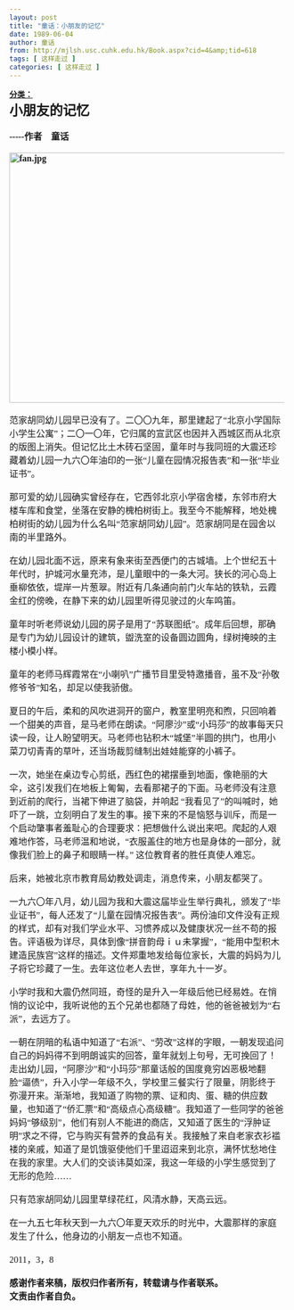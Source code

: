 ```yaml
---
layout: post
title: "童话：小朋友的记忆"
date: 1989-06-04
author: 童话
from: http://mjlsh.usc.cuhk.edu.hk/Book.aspx?cid=4&amp;tid=618
tags: [ 这样走过 ]
categories: [ 这样走过 ]
---
```


<div style="margin: 15px 10px 10px 0px;">
<div>
<span id="ctl00_ContentPlaceHolder1_chapter1_SubjectLabel" style="font-weight:bold;text-decoration:underline;">
   分类：
  </span>
</div>
<!--[if !mso]>
<style>
v\:* {behavior:url(#default#VML);}
o\:* {behavior:url(#default#VML);}
w\:* {behavior:url(#default#VML);}
.shape {behavior:url(#default#VML);}
</style>
<![endif]-->
<!--[if gte mso 9]><xml>
 <w:WordDocument>
  <w:View>Normal</w:View>
  <w:Zoom>0</w:Zoom>
  <w:PunctuationKerning/>
  <w:ValidateAgainstSchemas/>
  <w:SaveIfXMLInvalid>false</w:SaveIfXMLInvalid>
  <w:IgnoreMixedContent>false</w:IgnoreMixedContent>
  <w:AlwaysShowPlaceholderText>false</w:AlwaysShowPlaceholderText>
  <w:Compatibility>
   <w:BreakWrappedTables/>
   <w:SnapToGridInCell/>
   <w:WrapTextWithPunct/>
   <w:UseAsianBreakRules/>
   <w:DontGrowAutofit/>
   <w:UseFELayout/>
  </w:Compatibility>
  <w:BrowserLevel>MicrosoftInternetExplorer4</w:BrowserLevel>
 </w:WordDocument>
</xml><![endif]-->
<!--[if gte mso 9]><xml>
 <w:LatentStyles DefLockedState="false" LatentStyleCount="156">
 </w:LatentStyles>
</xml><![endif]-->
<!--[if !mso]><object
 classid="clsid:38481807-CA0E-42D2-BF39-B33AF135CC4D" id=ieooui></object>
<style>
st1\:*{behavior:url(#ieooui) }
</style>
<![endif]-->
<!--[if gte mso 10]>
<style>
 /* Style Definitions */
 table.MsoNormalTable
	{mso-style-name:"Table Normal";
	mso-tstyle-rowband-size:0;
	mso-tstyle-colband-size:0;
	mso-style-noshow:yes;
	mso-style-parent:"";
	mso-padding-alt:0in 5.4pt 0in 5.4pt;
	mso-para-margin:0in;
	mso-para-margin-bottom:.0001pt;
	mso-pagination:widow-orphan;
	font-size:10.0pt;
	font-family:"Times New Roman";
	mso-fareast-font-family:"Times New Roman";
	mso-ansi-language:#0400;
	mso-fareast-language:#0400;
	mso-bidi-language:#0400;}
</style>
<![endif]-->
<span lang="ZH-CN" style="font-size: 12pt; font-family: 宋体;">
</span>
<span style="font-size: 12pt;">
</span>
<!--[if !mso]>
<style>
v\:* {behavior:url(#default#VML);}
o\:* {behavior:url(#default#VML);}
w\:* {behavior:url(#default#VML);}
.shape {behavior:url(#default#VML);}
</style>
<![endif]-->
<!--[if gte mso 9]><xml>
 <w:WordDocument>
  <w:View>Normal</w:View>
  <w:Zoom>0</w:Zoom>
  <w:PunctuationKerning/>
  <w:ValidateAgainstSchemas/>
  <w:SaveIfXMLInvalid>false</w:SaveIfXMLInvalid>
  <w:IgnoreMixedContent>false</w:IgnoreMixedContent>
  <w:AlwaysShowPlaceholderText>false</w:AlwaysShowPlaceholderText>
  <w:Compatibility>
   <w:BreakWrappedTables/>
   <w:SnapToGridInCell/>
   <w:WrapTextWithPunct/>
   <w:UseAsianBreakRules/>
   <w:DontGrowAutofit/>
   <w:UseFELayout/>
  </w:Compatibility>
  <w:BrowserLevel>MicrosoftInternetExplorer4</w:BrowserLevel>
 </w:WordDocument>
</xml><![endif]-->
<span style='font-size: 12pt; font-family: "Times New Roman";'>
<font size="5">
<b>
    小朋友的记忆
   </b>
</font>
<br/>
<b>
<br/>
   -----作者　童话
   <br/>
<br/>
<img alt="fan.jpg" border="0" height="449" src="https://i.imgur.com/lUmNtBk.jpg" width="620"/>
<br/>
</b>
<br/>
  范家胡同幼儿园早已没有了。二〇〇九年，那里建起了“北京小学国际小学生公寓”；二〇一〇年，它归属的宣武区也因并入西城区而从北京的版图上消失。但记忆比土木砖石坚固，童年时与我同班的大震还珍藏着幼儿园一九六〇年油印的一张“儿童在园情况报告表”和一张“毕业证书”。
  <br/>
<br/>
  那可爱的幼儿园确实曾经存在，它西邻北京小学宿舍楼，东邻市府大楼车库和食堂，坐落在安静的槐柏树街上。我至今不能解释，地处槐柏树街的幼儿园为什么名叫“范家胡同幼儿园”。范家胡同是在园舍以南的半里路外。
  <br/>
<br/>
  在幼儿园北面不远，原来有象来街至西便门的古城墙。上个世纪五十年代时，护城河水量充沛，是儿童眼中的一条大河。狭长的河心岛上垂柳依依，堤岸一片葱翠。附近有几条通向前门火车站的铁轨，云霞金红的傍晚，在静下来的幼儿园里听得见驶过的火车鸣笛。
  <br/>
<br/>
  童年时听老师说幼儿园的房子是用了“苏联图纸”。成年后回想，那确是专门为幼儿园设计的建筑，盥洗室的设备圆边圆角，绿树掩映的主楼小模小样。
  <br/>
<br/>
  童年的老师马辉霞常在“小喇叭”广播节目里受特邀播音，虽不及“孙敬修爷爷”知名，却足以使我骄傲。
  <br/>
<br/>
  夏日的午后，柔和的风吹进洞开的窗户，教室里明亮和煦，只回响着一个甜美的声音，是马老师在朗读。“阿廖沙”或“小玛莎”的故事每天只读一段，让人盼望明天。马老师也钻积木“城堡”半圆的拱门，也用小菜刀切青青的草叶，还当场裁剪缝制出娃娃能穿的小裤子。
  <br/>
<br/>
  一次，她坐在桌边专心剪纸，西红色的裙摆垂到地面，像艳丽的大伞，这引发我们在地板上匍匐，去看那裙子的下面。马老师没有注意到近前的爬行，当裙下伸进了脑袋，并响起 “我看见了”的叫喊时，她吓了一跳，立刻明白了发生的事。接下来的不是恼怒与训斥，而是一个启动肇事者羞耻心的合理要求：把想做什么说出来吧。爬起的人艰难地作答，马老师温和地说，“衣服盖住的地方也是身体的一部分，就像我们脸上的鼻子和眼睛一样。” 这位教育者的胜任真使人难忘。
  <br/>
<br/>
  后来，她被北京市教育局幼教处调走，消息传来，小朋友都哭了。
  <br/>
<br/>
  一九六〇年八月，幼儿园为我和大震这届毕业生举行典礼，颁发了“毕业证书”，每人还发了“儿童在园情况报告表”。两份油印文件没有正规的样式，却有对我们学业水平、习惯养成以及健康状况一丝不苟的报告。评语极为详尽，具体到像“拼音韵母ｉｕ未掌握”，“能用中型积木建造民族宫”这样的描述。文件郑重地发给每位家长，大震的妈妈为儿子将它珍藏了一生。去年这位老人去世，享年九十一岁。
  <br/>
<br/>
  小学时我和大震仍然同班，奇怪的是升入一年级后他已经易姓。在悄悄的议论中，我听说他的五个兄弟也都随了母姓，他的爸爸被划为“右派”，去远方了。
  <br/>
<br/>
  一朝在阴暗的私语中知道了“右派”、“劳改”这样的字眼，一朝发现追问自己的妈妈得不到明朗诚实的回答，童年就划上句号，无可挽回了！走出幼儿园，“阿廖沙”和“小玛莎”那童话般的国度竟穷凶恶极地翻脸“逼债”，升入小学一年级不久，学校里三餐实行了限量，阴影终于弥漫开来。渐渐地，我知道了购物的票、证和肉、蛋、糖的供应数量，也知道了“侨汇票”和“高级点心高级糖”。我知道了一些同学的爸爸妈妈“够级别”，他们有别人不能进的商店，又知道了医生的“浮肿证明”求之不得，它与购买有营养的食品有关。我接触了来自老家衣衫褴褛的亲戚，知道了是饥饿驱使他们千里迢迢来到北京，满怀忧愁地住在我的家里。大人们的交谈讳莫如深，我这一年级的小学生感觉到了无形的危险……
  <br/>
<br/>
  只有范家胡同幼儿园里草绿花红，风清水静，天高云远。
  <br/>
<br/>
  在一九五七年秋天到一九六〇年夏天欢乐的时光中，大震那样的家庭发生了什么，他身边的小朋友一点也不知道。
  <br/>
<br/>
  2011，3，8
  <br/>
<br/>
<b>
   感谢作者来稿，版权归作者所有，转载请与作者联系。
   <br/>
   文责由作者自负。
  </b>
<br/>
</span>
</div>
